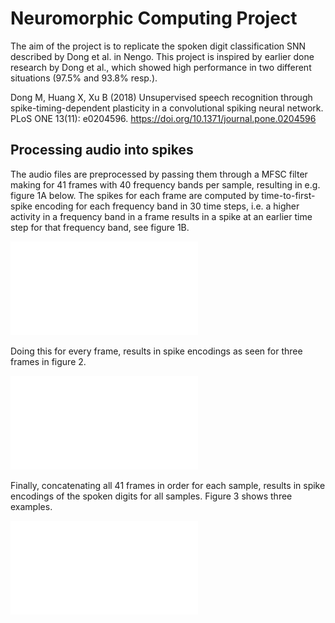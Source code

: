 # Neuromorphic Computing Project

The aim of the project is to replicate the spoken digit classification SNN described by Dong et al. in Nengo.
This project is inspired by earlier done research by Dong et al., which showed high performance in two different situations (97.5\% and 93.8\% resp.).

Dong M, Huang X, Xu B (2018) Unsupervised speech recognition through spike-timing-dependent plasticity in a convolutional spiking neural network. PLoS ONE 13(11): e0204596. https://doi.org/10.1371/journal.pone.0204596

## Processing audio into spikes
The audio files are preprocessed by passing them through a MFSC filter making for 41 frames with 40 frequency bands per sample, resulting in e.g. figure 1A below. The spikes for each frame are computed by time-to-first-spike encoding for each frequency band in 30 time steps, i.e. a higher activity in a frequency band in a frame results in a spike at an earlier time step for that frequency band, see figure 1B.

![Figure1](figures/mfsc_spectogram_spike_coding_one.pdf?raw=true "Figure 1")

Doing this for every frame, results in spike encodings as seen for three frames in figure 2.

![Figure2](figures/spike_coding_one_5-16-25.pdf?raw=true "Figure 2")

Finally, concatenating all 41 frames in order for each sample, results in spike encodings of the spoken digits for all samples. Figure 3 shows three examples.

![Figure3](figures/spiketrains_10-14-1105.pdf?raw=true "Figure 3")

